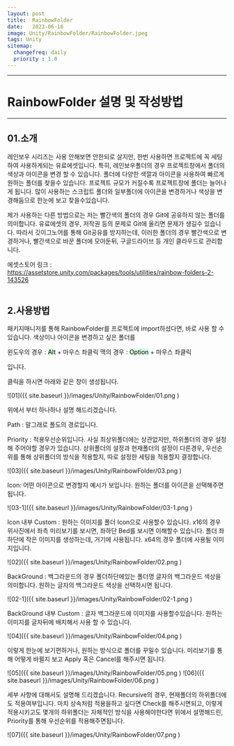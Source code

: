 ```yaml
---
layout: post
title:  RainbowFolder
date:   2023-06-16
image: Unity/RainbowFolder/RainbowFolder.jpeg
tags: Unity
sitemap:
  changefreq: daily
  priority : 1.0
---
```




---
# RainbowFolder 설명 및 작성방법
---

## 01.소개

레인보우 시리즈는 사용 안해보면 안한되로 살지만, 한번 사용하면 프로젝트에 꼭 세팅하여 사용하게되는 유료에셋입니다.
특히, 레인보우폴더의 경우 프로젝트창에서 폴더의 색상과 아이콘을 변경 할 수 있습니다.
폴더에 다양한 색깔과 아이콘을 사용하여 빠르게 원하는 폴더를 찾을수 있습니다.
프로젝트 규모가 커질수록 프로젝트창에 폴더는 늘어나게 됩니다. 많이 사용하는 스크립트 폴더와 일부폴더에 아이콘을 변경하거나
색상을 변경해둠으로 한눈에 보고 찾을수있습니다.

제가 사용하는 다른 방법으로는 저는 빨간색의 폴더의 경우 Git에 공유하지 않는 폴더를 의미합니다.
유료에셋의 경우, 저작권 등의 문제로 Git에 올리면 문제가 생길수 있습니다. 따라서 깃이그노어를 통해 Git공유를 방지하는데,
이러한 폴더의 경우 빨간색으로 변경하거나, 빨간색으로 바꾼 폴더에 모아둔뒤, 구글드라이브 등 개인 클라우드로 관리합니다.

에셋스토어 링크 : <https://assetstore.unity.com/packages/tools/utilities/rainbow-folders-2-143526>
<br><br>
## 2.사용방법

패키지매니저를 통해 RainbowFolder를 프로젝트에 import하셨다면, 바로 사용 할 수 있습니다.
색상이나 아이콘을 변경하고 싶은 폴더를 

윈도우의 경우 : <mark style='background-color: #dcffe4'>Alt</mark> + 마우스 좌클릭
맥의 경우 : <mark style='background-color: #dcffe4'>Option</mark> + 마우스 좌클릭

입니다.

클릭을 하시면 아래와 같은 창이 생성됩니다.

![01]({{ site.baseurl }}/images/Unity/RainbowFolder/01.png )
<br>

위에서 부터 하나하나 설명 해드리겠습니다.

Path : 말그래로 폴도의 경로입니다.

Priority : 적용우선순위입니다. 사실 최상위폴더에는 상관없지만, 하위폴더의 경우 설정해 주어야할 경우가 있습니다. 상위폴더의 설정과 현재폴더의 설정이 다른경우, 우선순위를 통해 상위폴더의 방식을 적용할지, 따로 설정한 세팅을 적용할지 결정합니다.

![03]({{ site.baseurl }}/images/Unity/RainbowFolder/03.png )

Icon: 어떤 아이콘으로 변경할지 예시가 보입니다. 원하는 폴더를 아이콘을 선택해주면됩니다. 

![03-1]({{ site.baseurl }}/images/Unity/RainbowFolder/03-1.png )

Icon 내부 Custom :  원하는 이미지를 폴더 Icon으로 사용할수 있습니다. x16의 경우 위사진에서 좌측 미리보기를 보시면, 좌하단 Bed를 보시면 이해할수 있습니다. 폴더 좌하단에 작은 이미지를 생성하는데, 거기에 사용됩니다. x64의 경우 폴더에 사용될 이미지입니다.

![02]({{ site.baseurl }}/images/Unity/RainbowFolder/02.png )

BackGround : 백그라운드의 경우 폴더하단에있는 폴더명 글자의 백그라운드 색상을 의미합니다. 원하는 글자의 백그라운드 색상을 선택하시면 됩니다.

![02-1]({{ site.baseurl }}/images/Unity/RainbowFolder/02-1.png )

BackGround 내부 Custom : 글자 백그라운드에 이미지를 사용할수있습니다. 원하는 이미지를 글자뒤에 배치해서 사용 할 수 있습니다.

![04]({{ site.baseurl }}/images/Unity/RainbowFolder/04.png )

이렇게 한눈에 보기편하거나, 원하는 방식으로 폴더를 꾸밀수 있습니다. 미리보기를 통해 어떻게 바뀔지 보고 Apply 혹은 Cancel를 해주시면 됩니다.

![05]({{ site.baseurl }}/images/Unity/RainbowFolder/05.png )
![06]({{ site.baseurl }}/images/Unity/RainbowFolder/06.png )

세부 사항에 대해서도 설명해 드리겠습니다.
Recursive의 경우, 현재폴더의 하위폴더에도 적용여부입니다. 마치 상속처럼 적용을하고 싶다면 Check를 해주시면되고, 이렇게 적용시키고도 몇개의 하위폴더는 자체적인 방식을 사용해야한다면 위에서 설명해드린, Priority를 통해 우선순위를 적용해주면됩니다.

![07]({{ site.baseurl }}/images/Unity/RainbowFolder/07.png )
